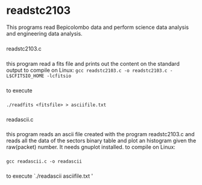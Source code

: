 # readstc2103
This programs read Bepicolombo data and
perform science data analysis and engineering
data analysis.
###
readstc2103.c
###
this program read a fits file and prints out the content on the standard output
to compile on Linux:
`gcc readstc2103.c -o readstc2103.c -L$CFITSIO_HOME -lcfitsio`
###
to execute
###
`./readfits <fitsfile> > asciifile.txt`
###
readascii.c
###
this program reads an ascii file created with the program readstc2103.c
and reads all the data of the sectors binary table and plot an histogram
given the raw(packet) number. It needs gnuplot installed.
to compile on Linux:
###
`gcc readascii.c -o readascii`
###
to execute
`./readascii asciifile.txt <rownum>'
